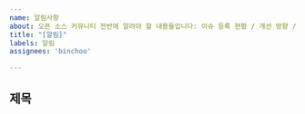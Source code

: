 ```yaml
---
name: 알림사항
about: 오픈 소스 커뮤니티 전반에 알려야 할 내용들입니다: 이슈 등록 현황 / 개선 방향 / 공지 
title: "[알림]"
labels: 알림
assignees: 'binchoo'

---
```

## 제목
